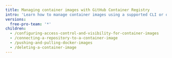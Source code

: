 ```yaml
---
title: Managing container images with GitHub Container Registry
intro: 'Learn how to manage container images using a supported CLI or on {% data variables.product.prodname_dotcom %}.'
versions:
  free-pro-team: '*'
children:
  - /configuring-access-control-and-visibility-for-container-images
  - /connecting-a-repository-to-a-container-image
  - /pushing-and-pulling-docker-images
  - /deleting-a-container-image
---
```


